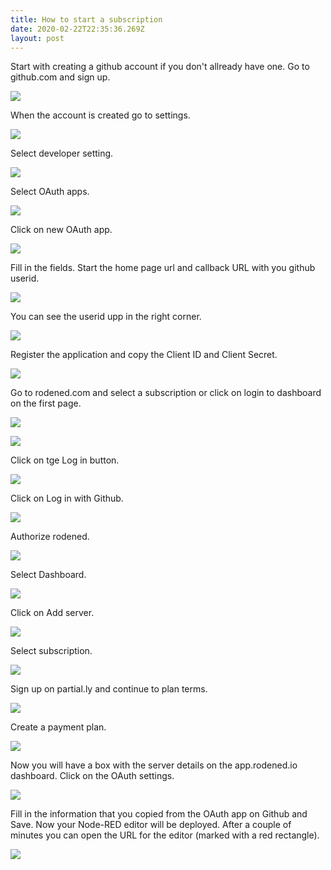 ```yaml
---
title: How to start a subscription
date: 2020-02-22T22:35:36.269Z
layout: post
---
```


Start with creating a github account if you don't allready have one. Go to github.com and sign up.

![](/images/github1.png)

When the account is created go to settings.

![](/images/github2.png)

Select developer setting.

![](/images/github3.png)

Select OAuth apps.

![](/images/github4.png)

Click on new OAuth app.

![](/images/github5.png)

Fill in the fields. Start the home page url and callback URL with you github userid.

![](/images/github7.png)

You can see the userid upp in the right corner.

![](/images/github_user.png)

Register the application and copy the Client ID and Client Secret.

![](/images/github8.png)

Go to rodened.com and select a subscription or click on login to dashboard on the first page. 

![](/images/rodenedhomepage1.png)

![](/images/homepage.png)

Click on tge Log in button.

![](/images/rodenedapp1.png)

Click on Log in with Github.

![](/images/applogin10.png)

Authorize rodened.

![](/images/rodenedapp2.png)





Select Dashboard.

![](/images/rodenedapp3.png)

Click on Add server.

![](/images/rodenedapp4.png)

Select subscription.

![](/images/rodenedapp5.png)

Sign up on partial.ly and continue to plan terms.

![](/images/rodenedapp6.png)

Create a payment plan.

![](/images/rodenedapp7.png)

Now you will have a box with the server details on the app.rodened.io dashboard. Click on the OAuth settings.

![](/images/rodenedapp8.png)

Fill in the information that you copied from the OAuth app on Github and Save. Now your Node-RED editor will be deployed.  After a couple of minutes you can open the URL for the editor (marked with a red rectangle). 

![](/images/rodenedapp9.png)
